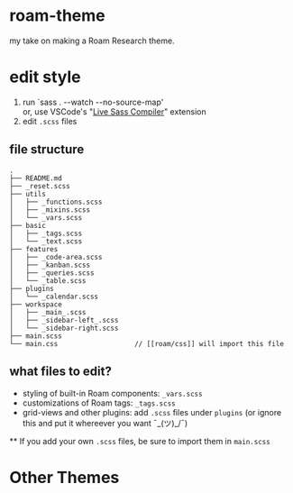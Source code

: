 # roam-theme

my take on making a Roam Research theme.

# edit style

1. run `sass . --watch --no-source-map'
   <br> or, use VSCode's "[Live Sass Compiler](https://marketplace.visualstudio.com/items?itemName=ritwickdey.live-sass)" extension
2. edit `.scss` files

## file structure

```
.
├── README.md
├── _reset.scss
├── utils
│   ├── _functions.scss
│   ├── _mixins.scss
│   └── _vars.scss
├── basic
│   ├── _tags.scss
│   └── _text.scss
├── features
│   ├── _code-area.scss
│   ├── _kanban.scss
│   ├── _queries.scss
│   └── _table.scss
├── plugins
│   └── _calendar.scss
├── workspace
│   ├── _main_.scss
│   ├── _sidebar-left_.scss
│   └── _sidebar-right.scss
├── main.scss
└── main.css                   // [[roam/css]] will import this file
```

## what files to edit?

- styling of built-in Roam components: `_vars.scss`
- customizations of Roam tags: `_tags.scss`
- grid-views and other plugins: add `.scss` files under `plugins` (or ignore this and put it whereever you want ¯\_(ツ)\_/¯)

\*\* If you add your own `.scss` files, be sure to import them in `main.scss`

# Other Themes
